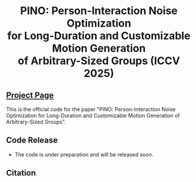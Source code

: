 # <p align="center"> PINO: Person-Interaction Noise Optimization <br> for Long-Duration and Customizable Motion Generation <br> of Arbitrary-Sized Groups (ICCV 2025) </p>

## [Project Page](https://sinc865.github.io/pino/) 

This is the official code for the paper "PINO: Person-Interaction Noise Optimization for Long-Duration and Customizable Motion Generation of Arbitrary-Sized Groups".

## Code Release
- The code is under preparation and will be released soon.

## Citation

